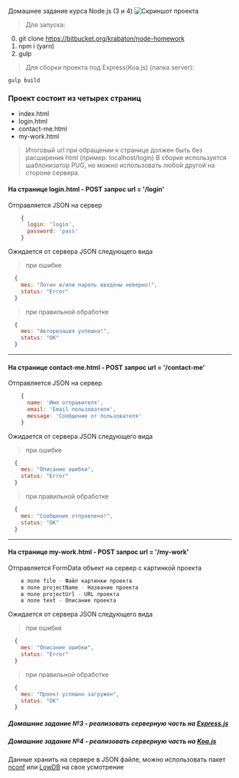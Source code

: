 Домашнее задание курса Node.js (3 и 4)
![Скриншот проекта](https://loftschool.com/uploads/course_logos/nodejs.svg?v=1513152963369)

>Для запуска:

0. git clone https://bitbucket.org/krabaton/node-homework
1. npm i (yarn)
2. gulp


>Для сборки проекта под Express(Koa.js) (папка server):

    gulp build


### Проект состоит из четырех страниц
* index.html
* login.html
* contact-me.html
* my-work.html
> Итоговый url при обращении к странице должен быть без расширения html (пример: localhost/login)
> В сборке используется шаблонизатор PUG, но можно использовать любой другой на стороне сервера.

#### На странице login.html - POST запрос url = '/login'
Отправляется JSON на сервер
```js
    {
      login: 'login',
      password: 'pass'
    }
```
  Ожидается от сервера JSON следующего вида
  >при ошибке
```js
  {
    mes: "Логин и/или пароль введены неверно!",
    status: "Error"
  }
```
>при правильной обработке
```js
  {
    mes: "Aвторизация успешна!",
    status: "OK"
  }
```
***
#### На странице contact-me.html - POST запрос url = '/contact-me'
Отправляется JSON на сервер
```js
    {
      name: 'Имя отправителя',
      email: 'Email пользователя',
      message: 'Сообщение от пользователя'
    }
```
  Ожидается от сервера JSON следующего вида
  >при ошибке
```js
  {
    mes: "Описание ошибки",
    status: "Error"
  }
```
>при правильной обработке
```js
  {
    mes: "Сообщение отправлено!",
    status: "OK"
  }
```
***
#### На странице my-work.html - POST запрос url = '/my-work'
Отправляется FormData объект на сервер с картинкой проекта
```js
    в поле file - Файл картинки проекта
    в поле projectName - Название проекта
    в поле projectUrl - URL проекта
    в поле text - Описание проекта
```
  Ожидается от сервера JSON следующего вида
  >при ошибке
```js
  {
    mes: "Описание ошибки",
    status: "Error"
  }
```
>при правильной обработке
```js
  {
    mes: "Проект успешно загружен",
    status: "OK"
  }
```

##### Домашние задание №3 - реализовать серверную часть на [Express.js](http://expressjs.com/ru/)

##### Домашние задание №4 - реализовать серверную часть на [Koa.js](http://koajs.com/)

Данные хранить на сервере в JSON файле, можно использовать пакет [nconf](https://www.npmjs.com/package/nconf) или [LowDB](https://github.com/typicode/lowdb) на свое усмотрение
